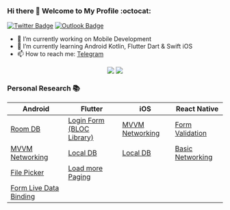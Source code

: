 ### Hi there 👋 Welcome to My Profile :octocat:

[![Twitter Badge](https://img.shields.io/badge/-Twitter-1ca0f1?style=for-the-badge&labelColor=1ca0f1&logo=twitter&logoColor=white)](https://twitter.com/yoesuv)
[![Outlook Badge](https://img.shields.io/badge/-Outlook-blue?style=for-the-badge&logoColor=white&logo=microsoft-outlook)](mailto:yoesuv@hotmail.co.id)

- 🔭 I’m currently working on Mobile Development
- 🌱 I’m currently learning Android Kotlin, Flutter Dart & Swift iOS
- 📫 How to reach me: [Telegram](https://t.me/yoesuv)  

</p>
<p align="center">
  <img align="center" src="https://github-readme-stats.vercel.app/api?username=yoesuv&count_private=true&show_icons=true&hide_border=true" />
  <img align="center" src="https://github-readme-stats.vercel.app/api/top-langs/?username=yoesuv&count_private=true&show_icons=true&hide_border=true" />
</p>

### Personal Research :books: ###
| Android | Flutter | iOS | React Native |
| --- | --- | --- | --- |
| [Room DB](https://github.com/yoesuv/android-room-example)  | [Login Form (BLOC Library)](https://github.com/yoesuv/Login-Bloc-Library) | [MVVM Networking](https://github.com/yoesuv/iOS-MVVM-Networking) | [Form Validation](https://github.com/yoesuv/RN-Form-Validation) |
| [MVVM Networking](https://github.com/yoesuv/android-kotlin-mvvm-networking) | [Local DB](https://github.com/yoesuv/Flutter-Local-DB) | [Local DB](https://github.com/yoesuv/iOS-Local-DB) | [Basic Networking](https://github.com/yoesuv/RN-Basic-Networking) |
| [File Picker](https://github.com/yoesuv/android-file-picker-example) | [Load more Paging](https://github.com/yoesuv/Flutter-Load-More-Paging) | | |
| [Form Live Data Binding](https://github.com/yoesuv/Form-Live-Data-Binding) | | | |
